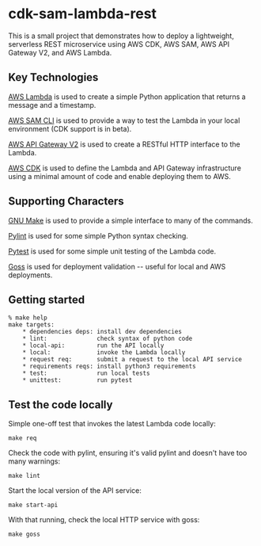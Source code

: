 # cdk-sam-lambda-rest

This is a small project that demonstrates how to deploy a lightweight,
serverless REST microservice using AWS CDK, AWS SAM, AWS API Gateway V2,
and AWS Lambda.


## Key Technologies

[AWS Lambda](https://docs.aws.amazon.com/lambda/latest/dg/python-handler.html)
is used to create a simple Python application that returns a message and a timestamp.

[AWS SAM CLI](https://docs.aws.amazon.com/serverless-application-model/latest/developerguide/serverless-cdk-getting-started.html)
is used to provide a way to test the Lambda in your local environment (CDK support is in beta).

[AWS API Gateway V2](https://docs.aws.amazon.com/apigateway/latest/developerguide/http-api-develop-integrations-lambda.html)
is used to create a RESTful HTTP interface to the Lambda.

[AWS CDK](https://aws.amazon.com/blogs/compute/better-together-aws-sam-and-aws-cdk/)
is used to define the Lambda and API Gateway infrastructure using
a minimal amount of code and enable deploying them to AWS.


## Supporting Characters

[GNU Make](https://www.gnu.org/software/make/manual/) is used to provide a simple interface to many of the commands.

[Pylint](https://pylint.org/) is used for some simple Python syntax checking.

[Pytest](https://pytest.org/) is used for some simple unit testing of the Lambda code.

[Goss](https://goss.rocks/) is used for deployment validation -- useful for local and AWS deployments.


## Getting started

```
% make help
make targets:
    * dependencies deps: install dev dependencies
    * lint:              check syntax of python code
    * local-api:         run the API locally
    * local:             invoke the Lambda locally
    * request req:       submit a request to the local API service
    * requirements reqs: install python3 requirements
    * test:              run local tests
    * unittest:          run pytest
```

## Test the code locally

Simple one-off test that invokes the latest Lambda code locally:

    make req


Check the code with pylint, ensuring it's valid pylint and doesn't
have too many warnings:

    make lint


Start the local version of the API service:

    make start-api


With that running, check the local HTTP service with goss:

    make goss
